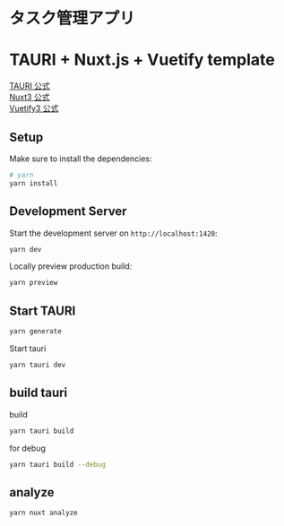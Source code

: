 # タスク管理アプリ

# TAURI + Nuxt.js + Vuetify template

[TAURI 公式](https://tauri.app/v1/guides/getting-started/prerequisites) <br>
[Nuxt3 公式](https://nuxt.com/docs/getting-started/introduction) <br>
[Vuetify3 公式](https://vuetifyjs.com/en/getting-started/installation/#installation)

## Setup

Make sure to install the dependencies:

```bash
# yarn
yarn install
```

## Development Server

Start the development server on `http://localhost:1420`:

```bash
yarn dev
```

Locally preview production build:

```bash
yarn preview
```

## Start TAURI

```bash
yarn generate
```

Start tauri

```bash
yarn tauri dev
```

## build tauri

build

```bash
yarn tauri build
```

for debug
```bash
yarn tauri build --debug
```

## analyze

```bash
yarn nuxt analyze
```